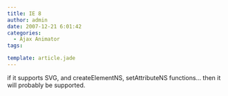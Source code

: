 ```yaml
---
title: IE 8
author: admin
date: 2007-12-21 6:01:42
categories:
  - Ajax Animator
tags: 

template: article.jade
---
```


if it supports SVG, and createElementNS, setAttributeNS functions... then it will probably be supported.
